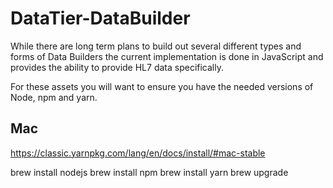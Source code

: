 # DataTier-DataBuilder

While there are long term plans to build out several different types and forms of Data Builders the current implementation is done in JavaScript and provides the ability to provide HL7 data specifically.



For these assets you will want to ensure you have the needed versions of Node, npm and yarn. 

## Mac
https://classic.yarnpkg.com/lang/en/docs/install/#mac-stable

brew install nodejs
brew install npm
brew install yarn
brew upgrade <package>

